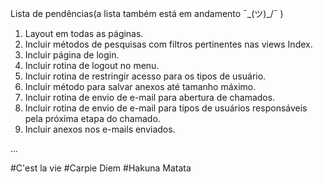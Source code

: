 Lista de pendências(a lista também está em andamento  ¯\_(ツ)_/¯ )

1. Layout em todas as páginas.
2. Incluir métodos de pesquisas com filtros pertinentes nas views Index.
3. Incluir página de login.
4. Incluir rotina de logout no menu.
5. Incluir rotina de restringir acesso para os tipos de usuário.
6. Incluir método para salvar anexos até tamanho máximo.
7. Incluir rotina de envio de e-mail para abertura de chamados.
8. Incluir rotina de envio de e-mail para tipos de usuários responsáveis pela próxima etapa do chamado.
9. Incluir anexos nos e-mails enviados.


...


#C'est la vie
#Carpie Diem
#Hakuna Matata

